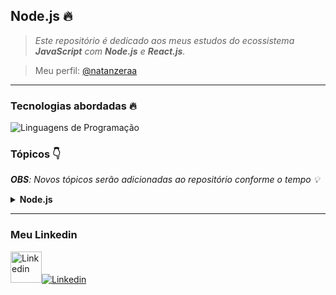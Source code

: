 ## Node.js 🔥

> _Este repositório é dedicado aos meus estudos do ecossistema **JavaScript** com **Node.js** e **React.js**._

> Meu perfil: [@natanzeraa](https://www.linkedin.com/in/natan-oliveira-71023822b/)

---

### Tecnologias abordadas 🔥

<img src="https://skillicons.dev/icons?i=javascript,nodejs,react,postgres&perline=15" alt="Linguagens de Programação" />

### Tópicos 👇

_**OBS**: Novos tópicos serão adicionadas ao repositório conforme o tempo 💡_

<details>
  <summary><strong>Node.js</strong></summary>
    
1. [**JavaScript Modules**](https://github.com/natanzeraa/jstack/blob/main/nodejs/01-modules)

2. [**API Node.js**](https://github.com/natanzeraa/jstack/tree/main/nodejs/02-api/src)

3. [**API Express.js**](https://github.com/natanzeraa/jstack/tree/main/nodejs/03-express-js)

</details>

---

### Meu Linkedin

<a href="https://www.linkedin.com/in/natan-oliveira-71023822b/" target="_blank"><img src="https://avatars.githubusercontent.com/u/172435339?v=4&perline=15" height=50 alt="Linkedin" /><img src="https://skillicons.dev/icons?i=linkedin&perline=15" alt="Linkedin" /></a>
